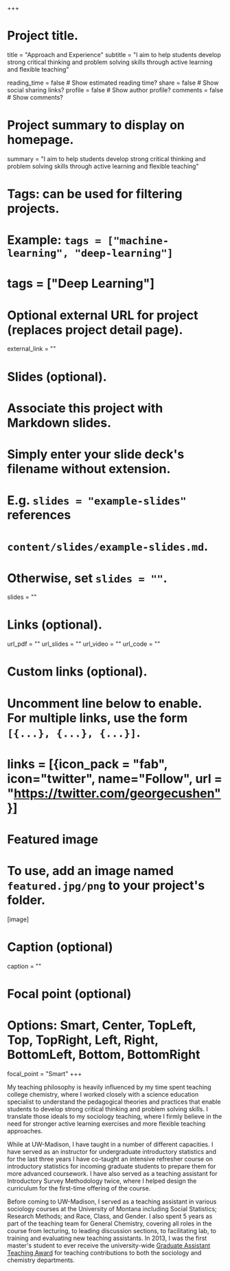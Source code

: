 +++
# Project title.
title = "Approach and Experience"
subtitle = "I aim to help students develop strong critical thinking and problem solving skills through active learning and flexible teaching"

reading_time = false # Show estimated reading time? 
share = false # Show social sharing links? 
profile = false # Show author profile? 
comments = false # Show comments?



# Project summary to display on homepage.
summary = "I aim to help students develop strong critical thinking and problem solving skills through active learning and flexible teaching"

# Tags: can be used for filtering projects.
# Example: `tags = ["machine-learning", "deep-learning"]`
# tags = ["Deep Learning"]

# Optional external URL for project (replaces project detail page).
external_link = ""

# Slides (optional).
#   Associate this project with Markdown slides.
#   Simply enter your slide deck's filename without extension.
#   E.g. `slides = "example-slides"` references 
#   `content/slides/example-slides.md`.
#   Otherwise, set `slides = ""`.
slides = ""

# Links (optional).
url_pdf = ""
url_slides = ""
url_video = ""
url_code = ""

# Custom links (optional).
#   Uncomment line below to enable. For multiple links, use the form `[{...}, {...}, {...}]`.
# links = [{icon_pack = "fab", icon="twitter", name="Follow", url = "https://twitter.com/georgecushen"}]

# Featured image
# To use, add an image named `featured.jpg/png` to your project's folder. 
[image]
  # Caption (optional)
  caption = ""
  
  # Focal point (optional)
  # Options: Smart, Center, TopLeft, Top, TopRight, Left, Right, BottomLeft, Bottom, BottomRight
  focal_point = "Smart"
+++

My teaching philosophy is heavily influenced by my time spent teaching college chemistry, where I worked closely with a science education specialist to understand the pedagogical theories and practices that enable students to develop strong critical thinking and problem solving skills. I translate those ideals to my sociology teaching, where I firmly believe in the need for stronger active learning exercises and more flexible teaching approaches.

While at UW-Madison, I have taught in a number of different capacities. I have served as an instructor for undergraduate introductory statistics and for the last three years I have co-taught an intensive refresher course on introductory statistics for incoming graduate students to prepare them for more advanced coursework. I have also served as a teaching assistant for Introductory Survey Methodology twice, where I helped design the curriculum for the first-time offering of the course.

Before coming to UW-Madison, I served as a teaching assistant in various sociology courses at the University of Montana including Social Statistics; Research Methods; and Race, Class, and Gender. I also spent 5 years as part of the teaching team for General Chemistry, covering all roles in the course from lecturing, to leading discussion sections, to facilitating lab, to training and evaluating new teaching assistants. In 2013, I was the first master's student to ever receive the university-wide [Graduate Assistant Teaching Award](http://www.umt.edu/president/events/Employee%20Recognition%20Day/RecDayAwards/gata.php) for teaching contributions to both the sociology and chemistry departments. 
